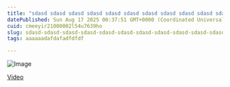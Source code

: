 ```yaml
---
title: "sdasd sdasd sdasd sdasd sdasd sdasd sdasd sdasd sdasd sdasd sdasd sdasd sdasd sdasd sdasd sdasd sdasd sdasd sdasd sdasd sdasd sdasd sdasd"
datePublished: Sun Aug 17 2025 00:37:51 GMT+0000 (Coordinated Universal Time)
cuid: cmeeyir21000002l54u7639ho
slug: sdasd-sdasd-sdasd-sdasd-sdasd-sdasd-sdasd-sdasd-sdasd-sdasd-sdasd-sdasd-sdasd-sdasd-sdasd-sdasd-sdasd-sdasd-sdasd-sdasd-sdasd-sdasd-sdasd
tags: aaaaaadafdafadfdfdf

---
```



![Image](https://ghadaam-bucket.storage.iran.liara.space/image/icon.png)

[Video](https://ghadaam-bucket.storage.iran.liara.space/video/%D8%AE%D9%88%D8%A7%D8%AC%D9%87%20%D9%85%D9%84%DA%A9%D9%85%20%D8%B3%D9%88%D9%85%20%D8%A7%D9%85%D8%A7%D9%85.mp4)
